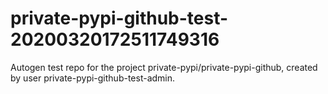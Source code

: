 # private-pypi-github-test-20200320172511749316
Autogen test repo for the project private-pypi/private-pypi-github, created by user private-pypi-github-test-admin.
